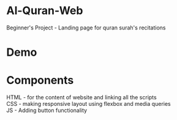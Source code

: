 # Al-Quran-Web
Beginner's Project - Landing page for quran surah's recitations
# Demo

# Components
HTML - for the content of website and linking all the scripts</br>
CSS - making responsive layout using flexbox and media queries</br>
JS - Adding button functionality
